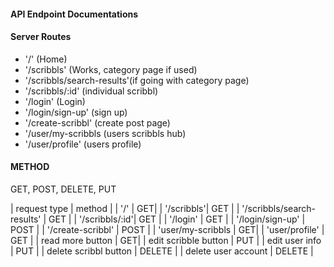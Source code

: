 #### API Endpoint Documentations

#### Server Routes
- '/' (Home)
- '/scribbls' (Works, category page if used)
- '/scribbls/search-results'(if going with category page)
- '/scribbls/:id' (individual scribbl)
- '/login' (Login)
- '/login/sign-up' (sign up)
- '/create-scribbl' (create post page)
- '/user/my-scribbls (users scribbls hub)
- '/user/profile' (users profile)



#### METHOD 

GET, POST, DELETE, PUT

 | request type | method |
 | '/' | GET|
 | '/scribbls'| GET |
 | '/scribbls/search-results' | GET |
 | '/scribbls/:id'|  GET |
 | '/login' | GET |
 | '/login/sign-up' | POST |
 | '/create-scribbl' | POST |
 | 'user/my-scribbls | GET|
 | 'user/profile' | GET |
 | read more button | GET| 
 | edit scribble button | PUT |
 | edit user info | PUT |
 | delete scribbl button | DELETE |
 | delete user account | DELETE |
 
